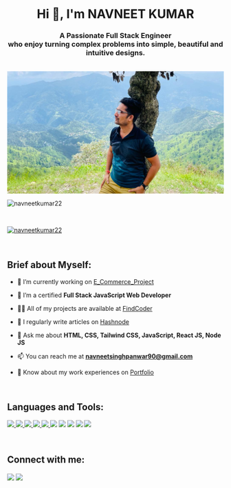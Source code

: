 <h1 align="center">Hi 👋, I'm NAVNEET KUMAR</h1>
<h3 align="center"> A Passionate Full Stack Engineer <br> who enjoy turning complex problems into simple, beautiful and intuitive designs.</h3>

<br>

<img align="center" src="https://github.com/navneetkumar22/portfolio/blob/master/myImage.jpg" />

<br>

<p align="left"> <img src="https://komarev.com/ghpvc/?username=navneetkumar22&label=Profile%20views&color=0e75b6&style=flat" alt="navneetkumar22" height="20"/> </p>

<br>

<p align="left"> <a href="https://github.com/ryo-ma/github-profile-trophy"><img src="https://github-profile-trophy.vercel.app/?username=navneetkumar22" alt="navneetkumar22" height="80" /></a> </p>

<br>

## Brief about Myself:

- 🔭 I’m currently working on [E_Commerce_Project](https://github.com/navneetkumar22/ecommerce_project)

- 🌱 I’m a certified **Full Stack JavaScript Web Developer**

- 👨‍💻 All of my projects are available at [FindCoder](https://www.findcoder.io/u/navneet90)

- 📝 I regularly write articles on [Hashnode](https://navneet90.hashnode.dev/)

- 💬 Ask me about **HTML, CSS, Tailwind CSS, JavaScript, React JS, Node JS**

- 📫 You can reach me at **navneetsinghpanwar90@gmail.com**

- 📄 Know about my work experiences on [Portfolio](https://navneet-kumar.netlify.app)

<br>

## Languages and Tools:
<p align="left"> 
<a href=" https://www.w3.org/html/" target="_blank" rel="noreferrer"> <img src="https://img.shields.io/badge/HTML5-E34F26?style=for-the-badge&logo=html5&logoColor=white"/> </a> <a href="https://www.w3schools.com/css/" target="_blank" rel="noreferrer"> <img src="https://img.shields.io/badge/CSS3-1572B6?style=for-the-badge&logo=css3&logoColor=white"/> </a><a href="https://getbootstrap.com" target="_blank"><img src="https://img.shields.io/badge/Bootstrap-563D7C?style=for-the-badge&logo=bootstrap&logoColor=white" /> </a> <a href="https://tailwindcss.com/" target="_blank"> <img src="https://img.shields.io/badge/Tailwind_CSS-38B2AC?style=for-the-badge&logo=tailwind-css&logoColor=white"/> </a> <a href="https://developer.mozilla.org/en-US/docs/Web/JavaScript" target="_blank"> <img src="https://img.shields.io/badge/JavaScript-F7DF1E?style=for-the-badge&logo=javascript&logoColor=black"/> </a><a href="#"><img src="https://img.shields.io/badge/React-3a4a6e?style=for-the-badge&logo=react&logoColor=61DAFB"/><a/> <a><img/ src="https://img.shields.io/badge/MongoDB-4EA94B?style=for-the-badge&logo=mongodb&logoColor=white"><a/>  <a><img src="https://img.shields.io/badge/Node.js-43853D?style=for-the-badge&logo=node.js&logoColor=white" /><a/> <a><img src="https://img.shields.io/badge/Express.js-404D59?style=for-the-badge" /><a/> <a><img src="https://img.shields.io/badge/GIT-E44C30?style=for-the-badge&logo=git&logoColor=white" /> <a/>
</p>

<br>

## Connect with me:
<p align="left">
<a href="https://linkedin.com/in/navneetkumar22" target="blank"><img align="center" src="https://img.shields.io/badge/LinkedIn-0077B5?style=for-the-badge&logo=linkedin&logoColor=white" /></a>
<a href="https://hashnode.com/@navneet90" target="blank"><img align="center" src="https://img.shields.io/badge/Hashnode-2962FF?style=for-the-badge&logo=hashnode&logoColor=white" /></a>
</p>
<br>
